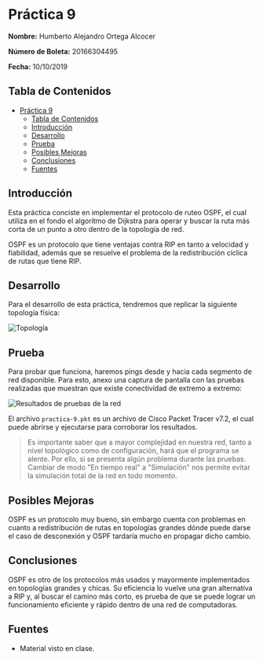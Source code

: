 # Práctica 9

**Nombre:** Humberto Alejandro Ortega Alcocer

**Número de Boleta:** 20166304495

**Fecha:** 10/10/2019

## Tabla de Contenidos

- [Práctica 9](#pr%c3%a1ctica-9)
  - [Tabla de Contenidos](#tabla-de-contenidos)
  - [Introducción](#introducci%c3%b3n)
  - [Desarrollo](#desarrollo)
  - [Prueba](#prueba)
  - [Posibles Mejoras](#posibles-mejoras)
  - [Conclusiones](#conclusiones)
  - [Fuentes](#fuentes)

## Introducción

Esta práctica conciste en implementar el protocolo de ruteo OSPF, el cual utiliza en el fondo el algoritmo de Dijkstra para operar y buscar la ruta más corta de un punto a otro dentro de la topología de red.

OSPF es un protocolo que tiene ventajas contra RIP en tanto a velocidad y fiabilidad, además que se resuelve el problema de la redistribución cíclica de rutas que tiene RIP.

## Desarrollo

Para el desarrollo de esta práctica, tendremos que replicar la siguiente topología física:

![Topología][topology-img]

## Prueba

Para probar que funciona, haremos pings desde y hacia cada segmento de red disponible. Para esto, anexo una captura de pantalla con las pruebas realizadas que muestran que existe conectividad de extremo a extremo:

![Resultados de pruebas de la red][results-img]

El archivo `practica-9.pkt` es un archivo de Cisco Packet Tracer v7.2, el cual puede abrirse y ejecutarse para corroborar los resultados.

> Es importante saber que a mayor complejidad en nuestra red, tanto a nivel topológico como de configuración, hará que el programa se alente. Por ello, si se presenta algún problema durante las pruebas. Cambiar de modo "En tiempo real" a "Simulación" nos permite evitar la simulación total de la red en todo momento.

## Posibles Mejoras

OSPF es un protocolo muy bueno, sin embargo cuenta con problemas en cuanto a redistribución de rutas en topologías grandes dónde puede darse el caso de desconexión y OSPF tardaría mucho en propagar dicho cambio.

## Conclusiones

OSPF es otro de los protocolos más usados y mayormente implementados en topologías grandes y chicas. Su eficiencia lo vuelve una gran alternativa a RIP y, al buscar el camino más corto, es prueba de que se puede lograr un funcionamiento eficiente y rápido dentro de una red de computadoras.

## Fuentes

- Material visto en clase.

[topology-img]: https://imgur.com/GW1g4Oh.png
[results-img]: https://imgur.com/rCWYxBp.png
